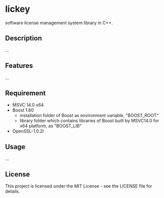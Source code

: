 # lickey
software license management system library in C++.

## Description

...

## Features

...

## Requirement

- MSVC 14.0 x64
- Boost 1.60
  - installation folder of Boost as environment variable, "BOOST_ROOT"
  - library folder which contains libraries of Boost built by MSVC14.0 for x64 platform, as "BOOST_LIB"
- OpenSSL-1.0.2l

## Usage

...

## License
This project is licensed under the MIT License - see the LICENSE file for details.
